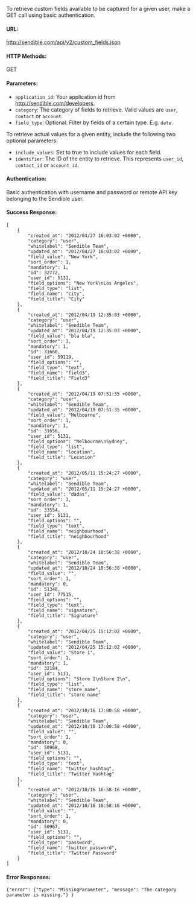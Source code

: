 To retrieve custom fields available to be captured for a given user, make a GET call using basic authentication.

#### URL: ####
http://sendible.com/api/v2/custom_fields.json

#### HTTP Methods: ####
GET

#### Parameters: ####
  * `application_id`: Your application id from http://sendible.com/developers.
  * `category`: The category of fields to retrieve. Valid values are `user`, `contact` or `account`.
  * `field_type`: Optional. Filter by fields of a certain type. E.g. `date`.

To retrieve actual values for a given entity, include the following two optional parameters:
  * `include_values`: Set to true to include values for each field.
  * `identifier`: The ID of the entity to retrieve. This represents `user_id`, `contact_id` or `account_id`.

#### Authentication: ####
Basic authentication with username and password or remote API key belonging to the Sendible user.

#### Success Response: ####
```
[
    {
        "created_at": "2012/04/27 16:03:02 +0000",
        "category": "user",
        "whitelabel": "Sendible Team",
        "updated_at": "2012/04/27 16:03:02 +0000",
        "field_value": "New York",
        "sort_order": 1,
        "mandatory": 1,
        "id": 32772,
        "user_id": 5131,
        "field_options": "New York\nLos Angeles",
        "field_type": "list",
        "field_name": "city",
        "field_title": "City"
    },
    {
        "created_at": "2012/04/19 12:35:03 +0000",
        "category": "user",
        "whitelabel": "Sendible Team",
        "updated_at": "2012/04/19 12:35:03 +0000",
        "field_value": "bla bla",
        "sort_order": 1,
        "mandatory": 1,
        "id": 31660,
        "user_id": 59119,
        "field_options": "",
        "field_type": "text",
        "field_name": "field3",
        "field_title": "Field3"
    },
    {
        "created_at": "2012/04/19 07:51:35 +0000",
        "category": "user",
        "whitelabel": "Sendible Team",
        "updated_at": "2012/04/19 07:51:35 +0000",
        "field_value": "Melbourne",
        "sort_order": 1,
        "mandatory": 1,
        "id": 31656,
        "user_id": 5131,
        "field_options": "Melbourne\nSydney",
        "field_type": "list",
        "field_name": "location",
        "field_title": "Location"
    },
    {
        "created_at": "2012/05/11 15:24:27 +0000",
        "category": "user",
        "whitelabel": "Sendible Team",
        "updated_at": "2012/05/11 15:24:27 +0000",
        "field_value": "dadas",
        "sort_order": 1,
        "mandatory": 1,
        "id": 33554,
        "user_id": 5131,
        "field_options": "",
        "field_type": "text",
        "field_name": "neighbourhood",
        "field_title": "neighbourhood"
    },
    {
        "created_at": "2012/10/24 10:56:38 +0000",
        "category": "user",
        "whitelabel": "Sendible Team",
        "updated_at": "2012/10/24 10:56:38 +0000",
        "field_value": "",
        "sort_order": 1,
        "mandatory": 0,
        "id": 51348,
        "user_id": 77515,
        "field_options": "",
        "field_type": "text",
        "field_name": "signature",
        "field_title": "Signature"
    },
    {
        "created_at": "2012/04/25 15:12:02 +0000",
        "category": "user",
        "whitelabel": "Sendible Team",
        "updated_at": "2012/04/25 15:12:02 +0000",
        "field_value": "Store 1",
        "sort_order": 1,
        "mandatory": 1,
        "id": 32184,
        "user_id": 5131,
        "field_options": "Store 1\nStore 2\n",
        "field_type": "list",
        "field_name": "store_name",
        "field_title": "store name"
    },
    {
        "created_at": "2012/10/16 17:00:58 +0000",
        "category": "user",
        "whitelabel": "Sendible Team",
        "updated_at": "2012/10/16 17:00:58 +0000",
        "field_value": "",
        "sort_order": 1,
        "mandatory": 0,
        "id": 50968,
        "user_id": 5131,
        "field_options": "",
        "field_type": "text",
        "field_name": "twitter_hashtag",
        "field_title": "Twitter Hashtag"
    },
    {
        "created_at": "2012/10/16 16:58:16 +0000",
        "category": "user",
        "whitelabel": "Sendible Team",
        "updated_at": "2012/10/16 16:58:16 +0000",
        "field_value": "",
        "sort_order": 1,
        "mandatory": 0,
        "id": 50967,
        "user_id": 5131,
        "field_options": "",
        "field_type": "password",
        "field_name": "twitter_password",
        "field_title": "Twitter Password"
    }
]
```

#### Error Responses: ####
```
{"error": {"type": "MissingParameter", "message": "The category parameter is missing."} }
```